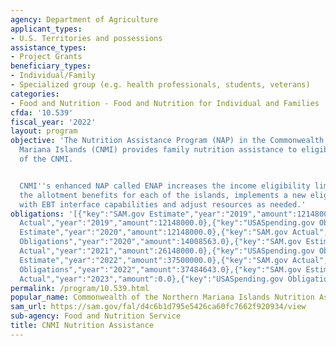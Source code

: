 ```yaml
---
agency: Department of Agriculture
applicant_types:
- U.S. Territories and possessions
assistance_types:
- Project Grants
beneficiary_types:
- Individual/Family
- Specialized group (e.g. health professionals, students, veterans)
categories:
- Food and Nutrition - Food and Nutrition for Individual and Families
cfda: '10.539'
fiscal_year: '2022'
layout: program
objective: 'The Nutrition Assistance Program (NAP) in the Commonwealth of the Northern
  Mariana Islands (CNMI) provides family nutrition assistance to eligible residents
  of the CNMI.


  CNMI''s enhanced NAP called ENAP increases the income eligibility limits, increases
  the allotment benefits for each of the islands, implements a new eligibility system
  with EBT interface capabilities and adjust resources as needed.'
obligations: '[{"key":"SAM.gov Estimate","year":"2019","amount":12148000.0},{"key":"SAM.gov
  Actual","year":"2019","amount":12148000.0},{"key":"USASpending.gov Obligations","year":"2019","amount":37348000.0},{"key":"SAM.gov
  Estimate","year":"2020","amount":12148000.0},{"key":"SAM.gov Actual","year":"2020","amount":12148000.0},{"key":"USASpending.gov
  Obligations","year":"2020","amount":14008563.0},{"key":"SAM.gov Estimate","year":"2021","amount":26148000.0},{"key":"SAM.gov
  Actual","year":"2021","amount":26148000.0},{"key":"USASpending.gov Obligations","year":"2021","amount":26148000.0},{"key":"SAM.gov
  Estimate","year":"2022","amount":37500000.0},{"key":"SAM.gov Actual","year":"2022","amount":37500000.0},{"key":"USASpending.gov
  Obligations","year":"2022","amount":37484643.0},{"key":"SAM.gov Estimate","year":"2023","amount":56500000.0},{"key":"SAM.gov
  Actual","year":"2023","amount":0.0},{"key":"USASpending.gov Obligations","year":"2023","amount":56500000.0}]'
permalink: /program/10.539.html
popular_name: Commonwealth of the Northern Mariana Islands Nutrition Assistance Program
sam_url: https://sam.gov/fal/d4c6b1d795e5426ca60fc7662f920934/view
sub-agency: Food and Nutrition Service
title: CNMI Nutrition Assistance
---
```

